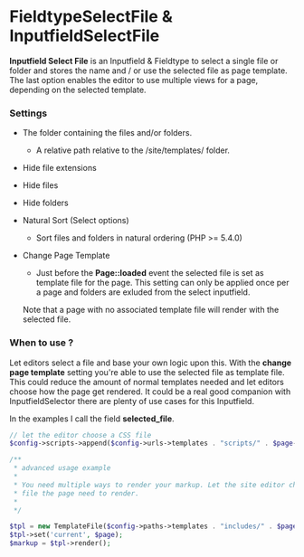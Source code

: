# FieldtypeSelectFile & InputfieldSelectFile

**Inputfield Select File** is an Inputfield & Fieldtype to select a single file or folder and stores the name and / or use the selected file as page template. The last option enables the editor to use multiple views for a page, depending on the selected template.

### Settings

* The folder containing the files and/or folders.
    - A relative path relative to the /site/templates/ folder.
* Hide file extensions
* Hide files
* Hide folders
* Natural Sort (Select options)
    - Sort files and folders in natural ordering (PHP >= 5.4.0)
* Change Page Template
    - Just before the **Page::loaded** event the selected file is set as template file for the page. This setting can only be applied once per a page and folders are exluded from the select inputfield.

    Note that a page with no associated template file will render with the selected file.


### When to use ?

Let editors select a file and base your own logic upon this. With the __change page template__ setting you're able to  use the selected file as template file. This could reduce the amount of normal templates needed and let editors choose how the page get rendered. It could be a real good companion with InputfieldSelector there are plenty of use cases for this Inputfield.


In the examples I call the field **selected_file**.

```php
// let the editor choose a CSS file
$config->scripts->append($config->urls->templates . "scripts/" . $page->selected_file);

/**
 * advanced usage example
 *
 * You need multiple ways to render your markup. Let the site editor choose which
 * file the page need to render.
 *
 */

$tpl = new TemplateFile($config->paths->templates . "includes/" . $page->selected_file);
$tpl->set('current', $page);
$markup = $tpl->render();

```
